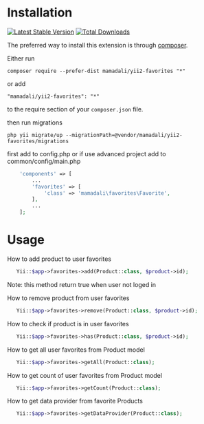 Installation
============

[![Latest Stable Version](https://img.shields.io/packagist/v/mamadali/yii2-favorites.svg)](https://packagist.org/packages/mamadali/yii2-favorites)
[![Total Downloads](https://img.shields.io/packagist/dt/mamadali/yii2-favorites.svg)](https://packagist.org/packages/mamadali/yii2-favorites)


The preferred way to install this extension is through [composer](http://getcomposer.org/download/).

Either run

```
composer require --prefer-dist mamadali/yii2-favorites "*"
```

or add

```
"mamadali/yii2-favorites": "*"
```

to the require section of your `composer.json` file.

then run migrations
```
php yii migrate/up --migrationPath=@vendor/mamadali/yii2-favorites/migrations
```

first add to config.php or if use advanced project add to common/config/main.php

```php
    'components' => [
        ...
        'favorites' => [
            'class' => 'mamadali\favorites\Favorite',
        ],
        ...
    ];
```

# Usage

How to add product to user favorites
```php
   Yii::$app->favorites->add(Product::class, $product->id);
```

Note: this method return true when user not loged in

How to remove product from user favorites

```php
   Yii::$app->favorites->remove(Product::class, $product->id);
```

How to check if product is in user favorites

```php
   Yii::$app->favorites->has(Product::class, $product->id);
```

How to get all user favorites from Product model

```php
   Yii::$app->favorites->getAll(Product::class);
```

How to get count of user favorites from Product model

```php
   Yii::$app->favorites->getCount(Product::class);
```

How to get data provider from favorite Products
```php
   Yii::$app->favorites->getDataProvider(Product::class);
```
